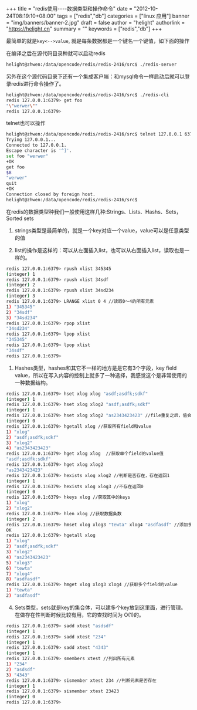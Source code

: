 +++
title = "redis使用----数据类型和操作命令"
date = "2012-10-24T08:19:10+08:00"
tags = ["redis","db"]
categories = ["linux 应用"]
banner = "img/banners/banner-2.jpg"
draft = false
author = "helight"
authorlink = "https://helight.cn"
summary = ""
keywords = ["redis","db"]
+++


最简单的就是`key<-->value`, 就是每条数据都是一个键名一个键值，如下面的操作

在编译之后在源代码目录种就可以启动redis
```sh
helight@zhwen:/data/opencode/redis/redis-2416/src$ ./redis-server
```
另外在这个源代码目录下还有一个集成客户端：和mysql命令一样启动后就可以登录redis进行命令操作了。
<!--more -->
```sh
helight@zhwen:/data/opencode/redis/redis-2416/src$ ./redis-cli
redis 127.0.0.1:6379> get foo
"\"werwer\""
redis 127.0.0.1:6379>
```
telnet也可以操作
```sh
helight@zhwen:/data/opencode/redis/redis-2416/src$ telnet 127.0.0.1 6379
Trying 127.0.0.1...
Connected to 127.0.0.1.
Escape character is '^]'.
set foo "werwer"
+OK
get foo
$8
"werwer"
quit
+OK
Connection closed by foreign host.
helight@zhwen:/data/opencode/redis/redis-2416/src$
```
在redis的数据类型种我们一般使用这样几种:Strings、Lists、Hashs、Sets，Sorted sets

1. strings类型是最简单的，就是一个key对应一个value，value可以是任意类型的值

2. list的操作是这样的：可以从左面插入list，也可以从右面插入list，读取也是一样的。
```sh
redis 127.0.0.1:6379> rpush xlist 345345
(integer) 1
redis 127.0.0.1:6379> rpush xlist 34sdf
(integer) 2
redis 127.0.0.1:6379> rpush xlist 34sd234
(integer) 3
redis 127.0.0.1:6379> LRANGE xlist 0 4 //读取0～4的所有元素
1) "345345"
2) "34sdf"
3) "34sd234"
redis 127.0.0.1:6379> rpop xlist
"34sd234"
redis 127.0.0.1:6379> lpop xlist
"345345"
redis 127.0.0.1:6379> lpop xlist
"34sdf"
redis 127.0.0.1:6379>
```
1. Hashes类型，hashes和其它不一样的地方是是它有3个字段，key field value，所以在写入内容的控制上就多了一种选择，我感觉这个是非常使用的一种数据结构。
```sh
redis 127.0.0.1:6379> hset xlog xlog "asdf;asdfk;sdkf"
(integer) 1
redis 127.0.0.1:6379> hset xlog xlog2 "asdf;asdfk;sdkf"
(integer) 1
redis 127.0.0.1:6379> hset xlog xlog2 "as2343423423" //file重复之后，值会被覆盖掉
(integer) 0
redis 127.0.0.1:6379> hgetall xlog //获取所有field和value
1) "xlog"
2) "asdf;asdfk;sdkf"
3) "xlog2"
4) "as2343423423"
redis 127.0.0.1:6379> hget xlog xlog  //获取单个field的value值
"asdf;asdfk;sdkf"
redis 127.0.0.1:6379> hget xlog xlog2
"as2343423423"
redis 127.0.0.1:6379> hexists xlog xlog2 //判断是否存在，存在返回1
(integer) 1
redis 127.0.0.1:6379> hexists xlog xlog3 //不存在返回0
(integer) 0
redis 127.0.0.1:6379> hkeys xlog //获取其中的keys
1) "xlog"
2) "xlog2"
redis 127.0.0.1:6379> hlen xlog //获取数据条数
(integer) 2
redis 127.0.0.1:6379> hmset xlog xlog3 "tewta" xlog4 "asdfasdf" //添加多个field value
OK
redis 127.0.0.1:6379> hgetall xlog
1) "xlog"
2) "asdf;asdfk;sdkf"
3) "xlog2"
4) "as2343423423"
5) "xlog3"
6) "tewta"
7) "xlog4"
8) "asdfasdf"
redis 127.0.0.1:6379> hmget xlog xlog3 xlog4 //获取多个field的value
1) "tewta"
2) "asdfasdf"
```
4. Sets类型，sets就是key的集合体，可以建多个key放到这里面，进行管理。在做存在性判断时候比较有用，它的查找时间为 O(1)的。
```sh
redis 127.0.0.1:6379> sadd xtest "asdsdf"
(integer) 1
redis 127.0.0.1:6379> sadd xtest "234"
(integer) 1
redis 127.0.0.1:6379> sadd xtest "4343"
(integer) 1
redis 127.0.0.1:6379> smembers xtest //列出所有元素
1) "234"
2) "asdsdf"
3) "4343"
redis 127.0.0.1:6379> sismember xtest 234 //判断元素是否存在
(integer) 1
redis 127.0.0.1:6379> sismember xtest 23423
(integer) 0
redis 127.0.0.1:6379>
```